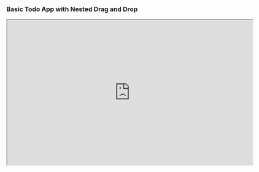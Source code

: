 ### Basic Todo App with Nested Drag and Drop

<iframe src="https://drive.google.com/file/d/1F5JvYaKbbgrtH4lw6nkNjrQ74Y6bk_hB/preview" width="640" height="380" allow="autoplay"></iframe>
